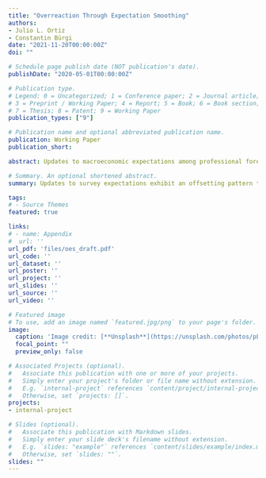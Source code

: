```yaml
---
title: "Overreaction Through Expectation Smoothing"
authors:
- Julio L. Ortiz
- Constantin Bürgi
date: "2021-11-20T00:00:00Z"
doi: ""

# Schedule page publish date (NOT publication's date).
publishDate: "2020-05-01T00:00:00Z"

# Publication type.
# Legend: 0 = Uncategorized; 1 = Conference paper; 2 = Journal article;
# 3 = Preprint / Working Paper; 4 = Report; 5 = Book; 6 = Book section;
# 7 = Thesis; 8 = Patent; 9 = Working Paper
publication_types: ["9"]

# Publication name and optional abbreviated publication name.
publication: Working Paper
publication_short: 

abstract: Updates to macroeconomic expectations among professional forecasters are: (i) negatively serially correlated at the individual level, (ii) positively serially correlated at the aggregate level, and (iii) exhibit an offsetting pattern. To explain these facts, we estimate a hybrid sticky-noisy information model featuring quarterly and annual inattention, and a quarterly-to-annual aggregation constraint. Relative to existing theories, our model provides a unified explanation for the three facts as well as previously documented evidence of over- and underreaction. Furthermore, our estimates suggest that annual forecasts exhibit more information rigidity than quarterly forecasts, with a larger role for sticky information relative to noisy information.

# Summary. An optional shortened abstract.
summary: Updates to survey expectations exhibit an offsetting pattern that is incompatible with standard theories of belief formation. We rationalize this in a model featuring long-run inattention and a short-run-to-long-run adding up constraint. Our model offers a new explanation for observed overreactions in expectations. 

tags:
# - Source Themes
featured: true

links:
# - name: Appendix
#  url: ''
url_pdf: 'files/oes_draft.pdf'
url_code: ''
url_dataset: ''
url_poster: ''
url_project: ''
url_slides: ''
url_source: ''
url_video: ''

# Featured image
# To use, add an image named `featured.jpg/png` to your page's folder. 
image:
  caption: 'Image credit: [**Unsplash**](https://unsplash.com/photos/pLCdAaMFLTE)'
  focal_point: ""
  preview_only: false

# Associated Projects (optional).
#   Associate this publication with one or more of your projects.
#   Simply enter your project's folder or file name without extension.
#   E.g. `internal-project` references `content/project/internal-project/index.md`.
#   Otherwise, set `projects: []`.
projects:
- internal-project

# Slides (optional).
#   Associate this publication with Markdown slides.
#   Simply enter your slide deck's filename without extension.
#   E.g. `slides: "example"` references `content/slides/example/index.md`.
#   Otherwise, set `slides: ""`.
slides: ""
---
```


